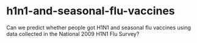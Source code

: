 # h1n1-and-seasonal-flu-vaccines
Can we predict whether people got H1N1 and seasonal flu vaccines using data collected in the National 2009 H1N1 Flu Survey?
